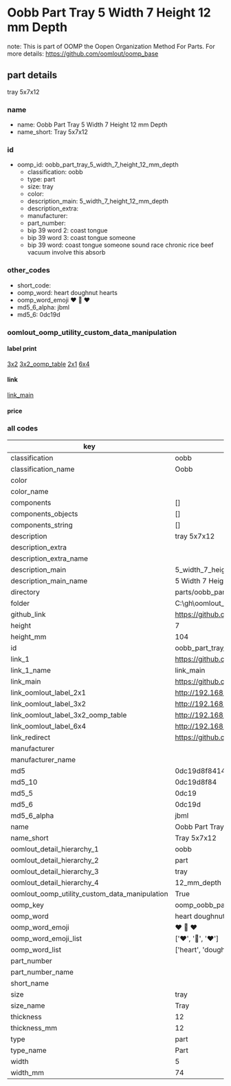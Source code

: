 # Oobb Part Tray 5 Width 7 Height 12 mm Depth  

note: This is part of OOMP the Oopen Organization Method For Parts. For more details: https://github.com/oomlout/oomp_base

##  part details
  



tray 5x7x12



### name
* name: Oobb Part Tray 5 Width 7 Height 12 mm Depth
* name_short: Tray 5x7x12 
### id
* oomp_id: oobb_part_tray_5_width_7_height_12_mm_depth
  * classification: oobb
  * type: part
  * size: tray
  * color: 
  * description_main: 5_width_7_height_12_mm_depth
  * description_extra: 
  * manufacturer: 
  * part_number: 
  * bip 39 word 2: coast tongue
  * bip 39 word 3: coast tongue someone
  * bip 39 word: coast tongue someone sound race chronic rice beef vacuum involve this absorb

### other_codes
* short_code: 
* oomp_word: heart doughnut hearts
* oomp_word_emoji :heart: :doughnut: :hearts:
* md5_6_alpha: jbml
* md5_6: 0dc19d






### oomlout_oomp_utility_custom_data_manipulation
#### label print
[3x2](http://192.168.1.245:1112/?label=oomp%20jbml)
[3x2_oomp_table](http://192.168.1.108:1112/?label=oomp%20jbml)
[2x1](http://192.168.1.242:1112/?label=oomp%20jbml)
[6x4](http://192.168.1.55:1112/?label=oomp%20jbml)    

#### link

[link_main](https://github.com/oomlout/oomlout_oobb_version_4_generated_parts/tree/main/navigation_oomp/oobb/part/tray/5_width_7_height_12_mm_depth/part)                              

#### price







### all codes 
| key | value |  
| --- | --- |  
| classification | oobb |  
| classification_name | Oobb |  
| color |  |  
| color_name |  |  
| components | [] |  
| components_objects | [] |  
| components_string | [] |  
| description | tray 5x7x12 |  
| description_extra |  |  
| description_extra_name |  |  
| description_main | 5_width_7_height_12_mm_depth |  
| description_main_name | 5 Width 7 Height 12 mm Depth |  
| directory | parts/oobb_part_tray_5_width_7_height_12_mm_depth |  
| folder | C:\gh\oomlout_oobb_version_4_generated_parts\parts\oobb_part_tray_5_width_7_height_12_mm_depth |  
| github_link | https://github.com/oomlout/oomlout_oomp_part_src/tree/main/parts/oobb_part_tray_5_width_7_height_12_mm_depth |  
| height | 7 |  
| height_mm | 104 |  
| id | oobb_part_tray_5_width_7_height_12_mm_depth |  
| link_1 | https://github.com/oomlout/oomlout_oobb_version_4_generated_parts/tree/main/navigation_oomp/oobb/part/tray/5_width_7_height_12_mm_depth/part |  
| link_1_name | link_main |  
| link_main | https://github.com/oomlout/oomlout_oobb_version_4_generated_parts/tree/main/navigation_oomp/oobb/part/tray/5_width_7_height_12_mm_depth/part |  
| link_oomlout_label_2x1 | http://192.168.1.242:1112/?label=oomp%20jbml |  
| link_oomlout_label_3x2 | http://192.168.1.245:1112/?label=oomp%20jbml |  
| link_oomlout_label_3x2_oomp_table | http://192.168.1.108:1112/?label=oomp%20jbml |  
| link_oomlout_label_6x4 | http://192.168.1.55:1112/?label=oomp%20jbml |  
| link_redirect | https://github.com/oomlout/oomlout_oobb_version_4_generated_parts/tree/main/parts/oobb_tray_05_07_12 |  
| manufacturer |  |  
| manufacturer_name |  |  
| md5 | 0dc19d8f84141724a1d83cfd9e391966 |  
| md5_10 | 0dc19d8f84 |  
| md5_5 | 0dc19 |  
| md5_6 | 0dc19d |  
| md5_6_alpha | jbml |  
| name | Oobb Part Tray 5 Width 7 Height 12 mm Depth |  
| name_short | Tray 5x7x12  |  
| oomlout_detail_hierarchy_1 | oobb |  
| oomlout_detail_hierarchy_2 | part |  
| oomlout_detail_hierarchy_3 | tray |  
| oomlout_detail_hierarchy_4 | 12_mm_depth |  
| oomlout_oomp_utility_custom_data_manipulation | True |  
| oomp_key | oomp_oobb_part_tray_5_width_7_height_12_mm_depth |  
| oomp_word | heart doughnut hearts |  
| oomp_word_emoji | :heart: :doughnut: :hearts: |  
| oomp_word_emoji_list | [':heart:', ':doughnut:', ':hearts:'] |  
| oomp_word_list | ['heart', 'doughnut', 'hearts'] |  
| part_number |  |  
| part_number_name |  |  
| short_name |  |  
| size | tray |  
| size_name | Tray |  
| thickness | 12 |  
| thickness_mm | 12 |  
| type | part |  
| type_name | Part |  
| width | 5 |  
| width_mm | 74 |  

